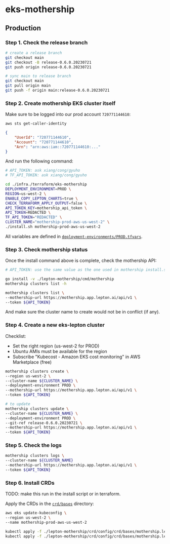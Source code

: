 # eks-mothership

## Production

### Step 1. Check the release branch

```bash
# create a release branch
git checkout main
git checkout -B release-0.6.0.20230721
git push origin release-0.6.0.20230721

# sync main to release branch
git checkout main
git pull origin main
git push -f origin main:release-0.6.0.20230721
```

### Step 2. Create mothership EKS cluster itself

Make sure to be logged into our prod account `720771144610`:

```bash
aws sts get-caller-identity
```

```json
{
    "UserId": "720771144610",
    "Account": "720771144610",
    "Arn": "arn:aws:iam::720771144610:..."
}
```

And run the following command:

```bash
# API_TOKEN: ask xiang/cong/gyuho
# TF_API_TOKEN: ask xiang/cong/gyuho

cd ./infra./terraform/eks-mothership
DEPLOYMENT_ENVIRONMENT=PROD \
REGION=us-west-2 \
ENABLE_COPY_LEPTON_CHARTS=true \
CHECK_TERRAFORM_APPLY_OUTPUT=false \
API_TOKEN_KEY=mothership_api_token \
API_TOKEN=REDACTED \
TF_API_TOKEN="REDACTED" \
CLUSTER_NAME="mothership-prod-aws-us-west-2" \
./install.sh mothership-prod-aws-us-west-2
```

All variables are defined in [`deployment-environments/PROD.tfvars`](./deployment-environments/PROD.tfvars).

### Step 3. Check mothership status

Once the install command above is complete, check the mothership API:

```bash
# API_TOKEN: use the same value as the one used in mothership install.sh

go install -v ./lepton-mothership/cmd/mothership
mothership clusters list -h

mothership clusters list \
--mothership-url https://mothership.app.lepton.ai/api/v1 \
--token ${API_TOKEN}
```

And make sure the cluster name to create would not be in conflict (if any).

### Step 4. Create a new eks-lepton cluster

Checklist:

- Set the right region (us-west-2 for PROD)
- Ubuntu AMIs must be available for the region
- Subscribe "Kubecost - Amazon EKS cost monitoring" in AWS Marketplace (free)

```bash
mothership clusters create \
--region us-west-2 \
--cluster-name ${CLUSTER_NAME} \
--deployment-environment PROD \
--mothership-url https://mothership.app.lepton.ai/api/v1 \
--token ${API_TOKEN}

# to update
mothership clusters update \
--cluster-name ${CLUSTER_NAME} \
--deployment-environment PROD \
--git-ref release-0.6.0.20230721 \
--mothership-url https://mothership.app.lepton.ai/api/v1 \
--token ${API_TOKEN}
```

### Step 5. Check the logs

```bash
mothership clusters logs \
--cluster-name ${CLUSTER_NAME}
--mothership-url https://mothership.app.lepton.ai/api/v1 \
--token ${API_TOKEN}
```

### Step 6. Install CRDs

TODO: make this run in the install script or in terraform.

Apply the CRDs in the [`crd/bases`](../../../lepton-mothership/crd/config/crd/bases) directory:

```bash
aws eks update-kubeconfig \
--region us-west-2 \
--name mothership-prod-aws-us-west-2

kubectl apply -f ./lepton-mothership/crd/config/crd/bases/mothership.lepton.ai_leptonclusters.yaml
kubectl apply -f ./lepton-mothership/crd/config/crd/bases/mothership.lepton.ai_leptonworkspaces.yaml
```
